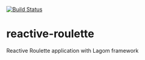 [![Build Status](https://travis-ci.org/andrei-l/reactive-roulette.svg?branch=master)](https://travis-ci.org/andrei-l/reactive-roulette)

# reactive-roulette

Reactive Roulette application with Lagom framework

